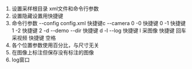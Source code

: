 1. 设置采样根目录 xml文件和命令行参数
2. 设置隐藏设置用快捷键
3. 命令行参数
--config config.xml 快捷键c
--camera 0
-0 快捷键 0
-1 快捷键 1
-2 快捷键 2
-d --demo
--dir 快捷键 d
-l --log 快捷键 l
采图像 快捷键 回车
采视频 快捷键 空格
4. 各个位置参数使用百分比，与尺寸无关
5. 在图像上标注但保存没有标注的图像
6. log窗口
